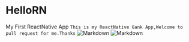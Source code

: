 # HelloRN
My First ReactNative App
`This is my ReactNative Gank App,Welcome to pull request for me.Thanks`
![Markdown](http://i1.piimg.com/1949/32c576143c11b060.png)
![Markdown](http://i2.muimg.com/1949/b659216d271a4531.png)
